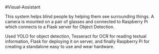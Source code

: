 #Visual-Assistant

This system helps blind people by helping them see surrounding things.
A camera is mounted on a pair of glasses and connected to Raspberry Pi which connects to a Flask server for Object Detection.

Used YOLO for object detection, Tesseract for OCR for reading textual information, Flask for deploying it on server, and finally Raspberry Pi for creating a standalone easy to use and wear hardware.
